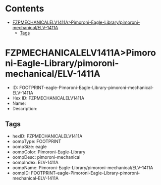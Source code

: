 



Contents
========

* [FZPMECHANICALELV1411A>Pimoroni-Eagle-Library/pimoroni-mechanical/ELV-1411A](#fzpmechanicalelv1411apimoroni-eagle-librarypimoroni-mechanicalelv-1411a)
	* [Tags](#tags)

# FZPMECHANICALELV1411A>Pimoroni-Eagle-Library/pimoroni-mechanical/ELV-1411A

- ID: FOOTPRINT-eagle-Pimoroni-Eagle-Library-pimoroni-mechanical-ELV-1411A
- Hex ID: FZPMECHANICALELV1411A
- Name: 
- Description: 

## Tags

- hexID: FZPMECHANICALELV1411A
- oompType: FOOTPRINT
- oompSize: eagle
- oompColor: Pimoroni-Eagle-Library
- oompDesc: pimoroni-mechanical
- oompIndex: ELV-1411A
- oompName: Pimoroni-Eagle-Library/pimoroni-mechanical/ELV-1411A
- oompID: FOOTPRINT-eagle-Pimoroni-Eagle-Library-pimoroni-mechanical-ELV-1411A
